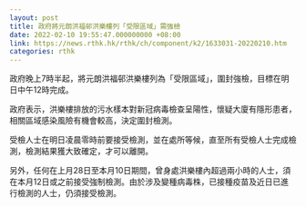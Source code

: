 ```yaml
---
layout: post
title: 政府將元朗洪福邨洪樂樓列「受限區域」需強檢
date: 2022-02-10 19:55:47.000000000 +08:00
link: https://news.rthk.hk/rthk/ch/component/k2/1633031-20220210.htm
categories: rthk
---
```


政府晚上7時半起，將元朗洪福邨洪樂樓列為「受限區域」，圍封強檢，目標在明日中午12時完成。

政府表示，洪樂樓排放的污水樣本對新冠病毒檢查呈陽性，懷疑大廈有隱形患者，相關區域感染風險有機會較高，決定圍封檢測。

受檢人士在明日凌晨零時前要接受檢測，並在處所等候，直至所有受檢人士完成檢測，檢測結果獲大致確定，才可以離開。

另外，任何在上月28日至本月10日期間，曾身處洪樂樓內超過兩小時的人士，須在本月12日或之前接受強制檢測。由於涉及變種病毒株，已接種疫苗及近日已進行檢測的人士，仍須接受檢測。
